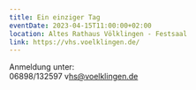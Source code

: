 ```yaml
---
title: Ein einziger Tag
eventDate: 2023-04-15T11:00:00+02:00
location: Altes Rathaus Völklingen - Festsaal
link: https://vhs.voelklingen.de/
---
```

A﻿nmeldung unter:\
0﻿6898/132597 v﻿hs@voelklingen.de